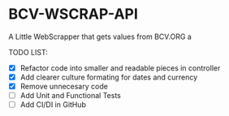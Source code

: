 # BCV-WSCRAP-API

A Little WebScrapper that gets values from BCV.ORG a

TODO LIST:
- [X] Refactor code into smaller and readable pieces in controller
- [X] Add clearer culture formating for dates and currency
- [X] Remove unnecesary code
- [ ] Add Unit and Functional Tests
- [ ] Add CI/DI in GitHub